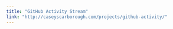 ```yaml
---
title: "GitHub Activity Stream"
link: "http://caseyscarborough.com/projects/github-activity/"
---
```

